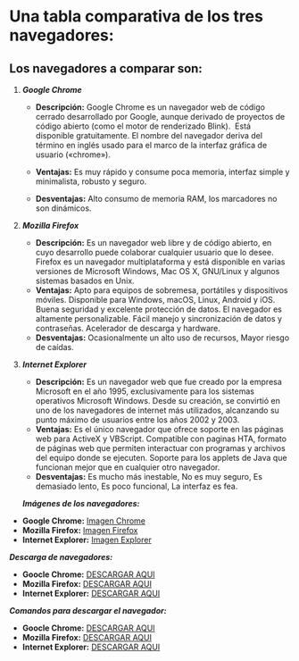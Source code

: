 Una tabla comparativa de los tres navegadores:  
================================================
Los navegadores a comparar son:
-------------------------------
1. ***Google Chrome***
    - **Descripción:** Google Chrome es un navegador web de código cerrado​​ desarrollado por Google, aunque derivado de proyectos de código abierto   (como el motor de renderizado Blink). ​​​ Está disponible gratuitamente. El nombre del navegador deriva del término en inglés usado para el marco de la interfaz gráfica de usuario («chrome»).  
  
   - **Ventajas:** Es muy rápido y consume poca memoria, interfaz simple y minimalista, robusto y seguro.  
   - **Desventajas:** Alto consumo de memoria RAM, los marcadores no son dinámicos.  

2. ***Mozilla Firefox***  
   - **Descripción:**  Es un navegador web libre y de código abierto, en cuyo desarrollo puede colaborar cualquier usuario que lo desee. Firefox es un navegador multiplataforma y está disponible en varias versiones de Microsoft Windows, Mac OS X, GNU/Linux y algunos sistemas basados en Unix.
   - **Ventajas:** Apto para equipos de sobremesa, portátiles y dispositivos móviles. Disponible para Windows, macOS, Linux, Android y iOS. Buena seguridad y excelente protección de datos. El navegador es altamente personalizable. Fácil manejo y sincronización de datos y contraseñas. Acelerador de descarga y hardware.
   - **Desventajas:**  Ocasionalmente un alto uso de recursos, Mayor riesgo de caídas.

3. ***Internet Explorer***  
   - **Descripción:**  Es un navegador web que fue creado por la empresa Microsoft en el año 1995, exclusivamente para los sistemas operativos Microsoft Windows. Desde su creación, se convirtió en uno de los navegadores de internet más utilizados, alcanzando su punto máximo de usuarios entre los años 2002 y 2003.
   - **Ventajas:**  Es el único navegador que ofrece soporte en las páginas web para ActiveX y VBScript. Compatible con paginas HTA, formato de páginas web que permiten interactuar con programas y archivos del equipo donde se ejecuten. Soporte para los applets de Java que funcionan mejor que en cualquier otro navegador.
   - **Desventajas:** Es mucho más inestable, No es muy seguro, Es demasiado lento, Es poco funcional, La interfaz es fea.
    

   ***Imágenes de los navegadores:***
- **Google Chrome:**  [Imagen Chrome](https://hipertextual.com/2012/05/google-chrome-navegador-mas-usado-mundo)
- **Mozilla Firefox:**  [Imagen Firefox](https://www.muylinux.com/wp-content/uploads/2018/01/firefox58.jpg)
- **Internet Explorer:**  [Imagen Explorer](https://www.google.com/url?sa=i&url=https%3A%2F%2Fwww.forbes.com.mx%2Fmicrosoft-retirara-del-mercado-internet-explorer-en-junio-de-2022%2F&psig=AOvVaw3NO_L1vNvGXA_5yodvjroN&ust=1634027073028000&source=images&cd=vfe&ved=0CAkQjRxqFwoTCPig0MexuvMCFQAAAAAdAAAAABAD)

***Descarga de navegadores:***
- **Goocle Chrome:** [DESCARGAR AQUI](https://www.google.com/intl/es_es/chrome/)
- **Mozilla Firefox:** [DESCARGAR AQUI](https://www.mozilla.org/es-ES/firefox/new/)
- **Internet Explorer:** [DESCARGAR AQUI](https://support.microsoft.com/es-es/windows/descargas-de-internet-explorer-d49e1f0d-571c-9a7b-d97e-be248806ca70)

***Comandos para descargar el navegador:***
- **Goocle Chrome:** [DESCARGAR AQUI](https://marquesfernandes.com/es/tecnologia-es/how-to-install-o-chrome-no-ubuntu/#metodo2)
- **Mozilla Firefox:** [DESCARGAR AQUI](https://support.mozilla.org/es/kb/Instalar%20Firefox%20en%20GNU-Linux)
- **Internet Explorer:** [DESCARGAR AQUI](https://www.ubiquitour.com/NODKjjBW/)
